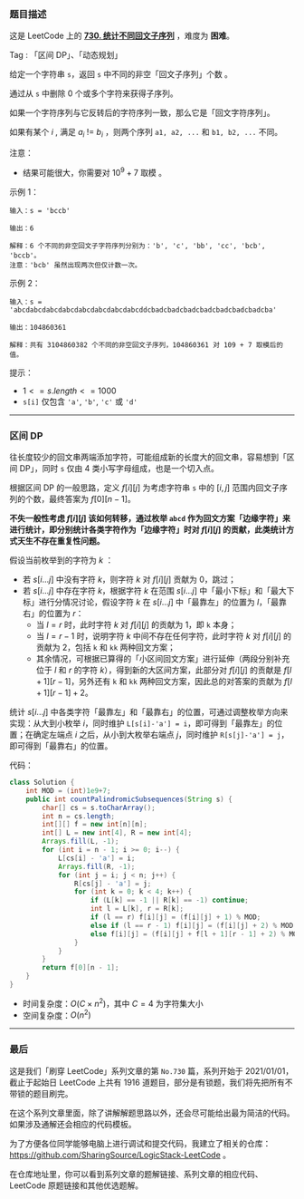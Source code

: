 ### 题目描述

这是 LeetCode 上的 **[730. 统计不同回文子序列](https://leetcode.cn/problems/count-different-palindromic-subsequences/solution/by-ac_oier-lbva/)** ，难度为 **困难**。

Tag : 「区间 DP」、「动态规划」



给定一个字符串 `s`，返回 `s` 中不同的非空「回文子序列」个数 。

通过从 `s` 中删除 $0$ 个或多个字符来获得子序列。

如果一个字符序列与它反转后的字符序列一致，那么它是「回文字符序列」。

如果有某个 $i$ , 满足 $a_i$ != $b_i$ ，则两个序列 `a1, a2, ...` 和 `b1, b2, ...` 不同。

注意：
* 结果可能很大，你需要对 $10^9 + 7$ 取模 。

示例 1：
```
输入：s = 'bccb'

输出：6

解释：6 个不同的非空回文子字符序列分别为：'b', 'c', 'bb', 'cc', 'bcb', 'bccb'。
注意：'bcb' 虽然出现两次但仅计数一次。
```
示例 2：
```
输入：s = 'abcdabcdabcdabcdabcdabcdabcdabcddcbadcbadcbadcbadcbadcbadcbadcba'

输出：104860361

解释：共有 3104860382 个不同的非空回文子序列，104860361 对 109 + 7 取模后的值。
```

提示：
* $1 <= s.length <= 1000$
* `s[i]` 仅包含 `'a'`, `'b'`, `'c'` 或 `'d'` 

---

### 区间 DP

往长度较少的回文串两端添加字符，可能组成新的长度大的回文串，容易想到「区间 DP」，同时 `s` 仅由 $4$ 类小写字母组成，也是一个切入点。

根据区间 DP 的一般思路，定义 $f[i][j]$ 为考虑字符串 `s` 中的 $[i,j]$ 范围内回文子序列的个数，最终答案为 $f[0][n - 1]$。

**不失一般性考虑 $f[i][j]$ 该如何转移，通过枚举 `abcd` 作为回文方案「边缘字符」来进行统计，即分别统计各类字符作为「边缘字符」时对 $f[i][j]$ 的贡献，此类统计方式天生不存在重复性问题。**

假设当前枚举到的字符为 $k$ ：

* 若 $s[i...j]$ 中没有字符 $k$，则字符 $k$ 对 $f[i][j]$ 贡献为 $0$，跳过；
* 若 $s[i...j]$ 中存在字符 $k$，根据字符 $k$ 在范围 $s[i...j]$ 中「最小下标」和「最大下标」进行分情况讨论，假设字符 $k$ 在 $s[i...j]$ 中「最靠左」的位置为 $l$，「最靠右」的位置为 $r$：
  * 当 $l = r$ 时，此时字符 $k$ 对 $f[i][j]$ 的贡献为 $1$，即 `k` 本身；
  * 当 $l = r - 1$ 时，说明字符 $k$ 中间不存在任何字符，此时字符 $k$ 对 $f[i][j]$ 的贡献为 $2$，包括 `k` 和 `kk` 两种回文方案；
  * 其余情况，可根据已算得的「小区间回文方案」进行延伸（两段分别补充位于 $l$ 和 $r$ 的字符 $k$），得到新的大区间方案，此部分对 $f[i][j]$ 的贡献是 $f[l + 1][r - 1]$，另外还有 `k` 和 `kk` 两种回文方案，因此总的对答案的贡献为 $f[l + 1][r - 1] + 2$。

统计 $s[i...j]$ 中各类字符「最靠左」和「最靠右」的位置，可通过调整枚举方向来实现：从大到小枚举 $i$，同时维护 `L[s[i]-'a'] = i`，即可得到「最靠左」的位置；在确定左端点 $i$ 之后，从小到大枚举右端点 $j$，同时维护 `R[s[j]-'a'] = j`，即可得到「最靠右」的位置。

代码：
```Java
class Solution {
    int MOD = (int)1e9+7;
    public int countPalindromicSubsequences(String s) {
        char[] cs = s.toCharArray();
        int n = cs.length;
        int[][] f = new int[n][n];
        int[] L = new int[4], R = new int[4];
        Arrays.fill(L, -1);
        for (int i = n - 1; i >= 0; i--) {
            L[cs[i] - 'a'] = i;
            Arrays.fill(R, -1);
            for (int j = i; j < n; j++) {
                R[cs[j] - 'a'] = j;
                for (int k = 0; k < 4; k++) {
                    if (L[k] == -1 || R[k] == -1) continue;
                    int l = L[k], r = R[k];
                    if (l == r) f[i][j] = (f[i][j] + 1) % MOD;
                    else if (l == r - 1) f[i][j] = (f[i][j] + 2) % MOD;
                    else f[i][j] = (f[i][j] + f[l + 1][r - 1] + 2) % MOD;
                }
            }
        }
        return f[0][n - 1];
    }
}
```
* 时间复杂度：$O(C \times n^2)$，其中 $C = 4$ 为字符集大小
* 空间复杂度：$O(n^2)$

---

### 最后

这是我们「刷穿 LeetCode」系列文章的第 `No.730` 篇，系列开始于 2021/01/01，截止于起始日 LeetCode 上共有 1916 道题目，部分是有锁题，我们将先把所有不带锁的题目刷完。

在这个系列文章里面，除了讲解解题思路以外，还会尽可能给出最为简洁的代码。如果涉及通解还会相应的代码模板。

为了方便各位同学能够电脑上进行调试和提交代码，我建立了相关的仓库：https://github.com/SharingSource/LogicStack-LeetCode 。

在仓库地址里，你可以看到系列文章的题解链接、系列文章的相应代码、LeetCode 原题链接和其他优选题解。

